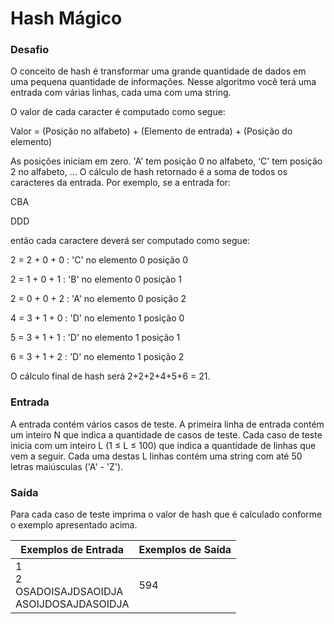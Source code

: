 # Hash Mágico

### Desafio
O conceito de hash é transformar uma grande quantidade de dados em uma pequena quantidade de informações. Nesse algoritmo você terá uma entrada com várias linhas, cada uma com uma string.

O valor de cada caracter é computado como segue:

Valor = (Posição no alfabeto) + (Elemento de entrada) + (Posição do elemento)

As posições iniciam em zero. 'A' tem posição 0 no alfabeto, ‘C' tem posição 2 no alfabeto, ... O cálculo de hash retornado é a soma de todos os caracteres da entrada. Por exemplo, se a entrada for:

CBA

DDD

então cada caractere deverá ser computado como segue:

2 = 2 + 0 + 0 : 'C' no elemento 0 posição 0

2 = 1 + 0 + 1 : 'B' no elemento 0 posição 1

2 = 0 + 0 + 2 : 'A' no elemento 0 posição 2

4 = 3 + 1 + 0 : 'D' no elemento 1 posição 0

5 = 3 + 1 + 1 : 'D' no elemento 1 posição 1

6 = 3 + 1 + 2 : 'D' no elemento 1 posição 2

O cálculo final de hash será 2+2+2+4+5+6 = 21.

### Entrada
A entrada contém vários casos de teste. A primeira linha de entrada contém um inteiro N que indica a quantidade de casos de teste. Cada caso de teste inicia com um inteiro L (1 ≤ L ≤ 100) que indica a quantidade de linhas que vem a seguir. Cada uma destas L linhas contém uma string com até 50 letras maiúsculas ('A' - 'Z').

### Saída
Para cada caso de teste imprima o valor de hash que é calculado conforme o exemplo apresentado acima.


| Exemplos de Entrada  | Exemplos de Saída  | 
 |---|---|
 | 1 <br> 2 <br> OSADOISAJDSAOIDJA <br> ASOIJDOSAJDASOIDJA| 594 |